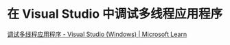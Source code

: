 # 在 Visual Studio 中调试多线程应用程序
[调试多线程应用程序 - Visual Studio (Windows) | Microsoft Learn](https://learn.microsoft.com/zh-cn/visualstudio/debugger/debug-multithreaded-applications-in-visual-studio?view=vs-2022)
